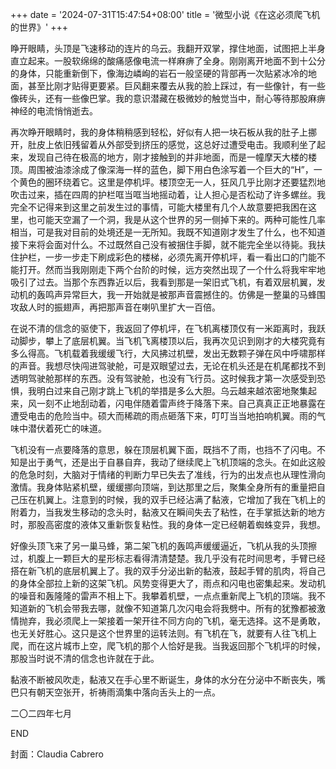 +++
date = '2024-07-31T15:47:54+08:00'
title = '微型小说《在这必须爬飞机的世界》'
+++

睁开眼睛，头顶是飞速移动的连片的乌云。我翻开双掌，撑住地面，试图把上半身直立起来。一股软绵绵的酸痛感像电流一样麻痹了全身。刚刚离开地面不到十公分的身体，只能重新倒下，像海边嶙峋的岩石一般坚硬的背部再一次贴紧冰冷的地面，甚至比刚才贴得更要紧。巨风翻来覆去从我的脸上踩过，有一些像针，有一些像砖头，还有一些像巴掌。我的意识潜藏在极微妙的触觉当中，耐心等待那股麻痹神经的电流悄悄逝去。

再次睁开眼睛时，我的身体稍稍感到轻松，好似有人把一块石板从我的肚子上挪开，肚皮上依旧残留着从外部受到挤压的感觉，这总好过遭受电击。我顺利坐了起来，发现自己待在极高的地方，刚才接触到的并非地面，而是一幢摩天大楼的楼顶。周围被油漆涂成了像深海一样的蓝色，脚下用白色涂写着一个巨大的“H”，一个黄色的圈环绕着它。这里是停机坪。楼顶空无一人，狂风几乎比刚才还要猛烈地吹击过来，插在四周的护栏哐当哐当地摇动着，让人担心是否松动了许多螺丝。我完全不记得来到这里之前发生过的事情，可能大楼里有几个人故意要把我困在这里，也可能天空漏了一个洞，我是从这个世界的另一侧掉下来的。两种可能性几率相当，可是我对目前的处境还是一无所知。我既不知道刚才发生了什么，也不知道接下来将会面对什么。不过既然自己没有被捆住手脚，就不能完全坐以待毙。我扶住护栏，一步一步走下刷成彩色的楼梯，必须先离开停机坪，看一看出口的门能不能打开。然而当我刚刚走下两个台阶的时候，远方突然出现了一个什么将我牢牢地吸引了过去。当那个东西靠近以后，我看到那是一架旧式飞机，有着双层机翼，发动机的轰鸣声异常巨大，我一开始就是被那声音震撼住的。仿佛是一整巢的马蜂围攻敌人时的振翅声，再把那声音在喇叭里扩大一百倍。

在说不清的信念的驱使下，我返回了停机坪，在飞机离楼顶仅有一米距离时，我跃动脚步，攀上了底层机翼。当飞机飞离楼顶以后，我再次见识到刚才的大楼究竟有多么得高。飞机载着我缓缓飞行，大风拂过机壁，发出无数颗子弹在风中呼啸那样的声音。我想尽快闯进驾驶舱，可是双眼望过去，无论在机头还是在机尾都找不到透明驾驶舱那样的东西。没有驾驶舱，也没有飞行员。这时候我才第一次感受到恐惧，我明白过来自己刚才跳上飞机的举措是多么大胆。乌云越来越浓密地聚集起来，风一刻不止地刮动着，闪电伴随着雷声终于降落下来。自己真真正正地暴露在遭受电击的危险当中。硕大而稀疏的雨点砸落下来，叮叮当当地拍响机翼。雨的气味中潜伏着死亡的味道。

飞机没有一点要降落的意思，躲在顶层机翼下面，既挡不了雨，也挡不了闪电。不知是出于勇气，还是出于自暴自弃，我动了继续爬上飞机顶端的念头。在如此这般的危急时刻，大脑对于情绪的判断力早已失去了准线，行为的出发点也从理性滑向激情。我身体贴紧机壁，缓缓挪向顶端，到达那里之后，聚集全身所有的重量把自己压在机翼上。注意到的时候，我的双手已经沾满了黏液，它增加了我在飞机上的附着力，当我发生移动的念头时，黏液又在瞬间失去了粘性，在手掌抵达新的地方时，那股高密度的液体又重新恢复粘性。我的身体一定已经朝着蜘蛛变异，我想。

好像头顶飞来了另一巢马蜂，第二架飞机的轰鸣声缓缓逼近，飞机从我的头顶擦过，机腹上一颗巨大的星形标志看得清清楚楚。我几乎没有花时间思考，手臂已经搭在新飞机的底层机翼上了。我的双手分泌出新的黏液，鼓起手臂的肌肉，将自己的身体全部拉上新的这架飞机。风势变得更大了，雨点和闪电也密集起来。发动机的噪音和轰隆隆的雷声不相上下。我攀着机壁，一点点重新爬上飞机的顶端。我不知道新的飞机会带我去哪，就像不知道第几次闪电会将我劈中。所有的犹豫都被激情抛弃，我必须爬上一架接着一架开往不同方向的飞机，毫无选择。这不是勇敢，也无关好胜心。这只是这个世界里的运转法则。有飞机在飞，就要有人往飞机上爬，而在这片城市上空，爬飞机的那个人恰好是我。当我返回那个飞机坪的时候，那股当时说不清的信念也许就在于此。

黏液不断被风吹走，黏液又在手心里不断诞生，身体的水分在分泌中不断丧失，嘴巴只有朝天空张开，祈祷雨滴集中落向舌头上的一点。

二〇二四年七月

END

封面：Claudia Cabrero



